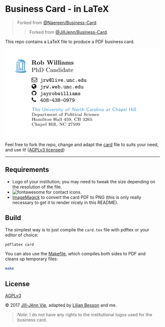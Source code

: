 # Business Card - in LaTeX

> Forked from [@Naereen/Business-Card](https://GitHub.com/Naereen/Business-Card).
> > Forked from [@JillJenn/Business-Card](https://github.com/JillJenn/Business-Card).

This repo contains a LaTeX file to produce a PDF business card.

![](card.png)

Feel free to fork the repo, change and adapt the [card](card.tex) file to suits your need, and use it! ([AGPLv3 licensed](https://www.gnu.org/licenses/agpl-3.0.en.html))

----



## Requirements
- Logo of your institution; you may need to tweak the size depending on the resolution of the file.
- ![fontawesome](https://ctan.org/pkg/fontawesome?lang=en) for contact icons.
- [ImageMagick](https://www.imagemagick.org/) to convert the card PDF to PNG (this is only really necessary to get it to render nicely in this README).



## Build
The simplest way is to just compile the `card.tex` file with pdftex or your editor of choice:
```bash
pdflatex card
```

You can also use the [Makefile](Makefile), which compiles both sides to PDF and cleans up temporary files:
```bash
make
```


## License
[AGPLv3](https://www.gnu.org/licenses/agpl-3.0.en.html)

© 2017 [Jill-Jênn Vie](https://GitHub.com/JillJenn/business-card), adapted by [Lilian Besson](https://GitHub.com/Naereen/Business-Card) and me.

> *Note:* I do not have any rights to the institutional logos used for the business card.
